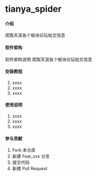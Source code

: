 # tianya_spider

#### 介绍
爬取天涯各个板块论坛帖文信息

#### 软件架构
软件架构说明
爬取天涯各个板块论坛帖文信息

#### 安装教程

1.  xxxx
2.  xxxx
3.  xxxx

#### 使用说明

1.  xxxx
2.  xxxx
3.  xxxx

#### 参与贡献

1.  Fork 本仓库
2.  新建 Feat_xxx 分支
3.  提交代码
4.  新建 Pull Request



